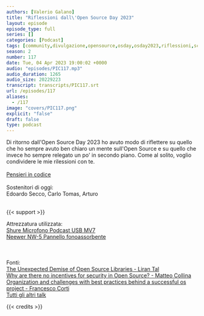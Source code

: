 ```yaml
---
authors: [Valerio Galano]
title: "Riflessioni dall\'Open Source Day 2023"
layout: episode
episode_type: full
series: []
categories: [Podcast]
tags: [community,divulgazione,opensource,osday,osday2023,riflessioni,schrodingerhat]
season: 2
number: 117
date: Tue, 04 Apr 2023 19:00:02 +0000
audio: "episodes/PIC117.mp3"
audio_duration: 1265
audio_size: 20229223
transcript: transcripts/PIC117.srt
url: /episodes/117
aliases: 
  - /117
image: "covers/PIC117.png"
explicit: "false"
draft: false
type: podcast
---
```

Di ritorno dall'Open Source Day 2023 ho avuto modo di riflettere su quello che ho sempre avuto ben chiaro un mente sull'Open Source e su quello che invece ho sempre relegato un po' in secondo piano. Come al solito, voglio condividere le mie rilessioni con te.<br />
<br />
<a href="https://pensieriincodice.it/" target="_blank" rel="noreferrer noopener">Pensieri in codice</a><br />
<br />
Sostenitori di oggi:<br />
Edoardo Secco, Carlo Tomas, Arturo<br />
<br />


{{< support >}}

Attrezzatura utilizzata:<br />
<a href="https://amzn.to/3862ZRf" target="_blank" rel="noreferrer noopener">Shure Microfono Podcast USB MV7</a><br />
<a href="https://amzn.to/3rysTFP" target="_blank" rel="noreferrer noopener">Neewer NW-5 Pannello fonoassorbente</a><br />
<br />
<br />
<br />
Fonti:<br />
<a href="https://youtu.be/ijqCliQQvrY" target="_blank" rel="noreferrer noopener">The Unexpected Demise of Open Source Libraries - Liran Tal</a><br />
<a href="https://youtu.be/c37PWKBhDsI" target="_blank" rel="noreferrer noopener">Why are there no incentives for security in Open Source? - Matteo Collina</a><br />
<a href="https://youtu.be/vZXsv2Q7K_w" target="_blank" rel="noreferrer noopener">Organization and challenges with best practices behind a successful os project - Francesco Corti</a><br />
<a href="https://www.youtube.com/watch?v=ijqCliQQvrY&amp;list=PLdimn0ykJsMgr7XRkttwXuAjO1iLoCMmk" target="_blank" rel="noreferrer noopener">Tutti gli altri talk</a><br />


{{< credits >}}

<!-- more -->


